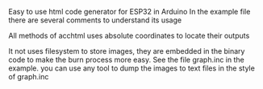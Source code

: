 Easy to use html code generator for ESP32 in Arduino
In the example file there are several comments to understand its usage

All methods of acchtml uses absolute coordinates to locate their outputs

It not uses filesystem to store images, they are embedded in the binary code to make the burn process more easy. See the file graph.inc in the example.
you can use any tool to dump the images to text files in the style of graph.inc

